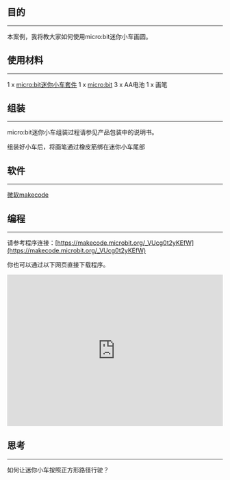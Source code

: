 
## 目的
---

本案例，我将教大家如何使用micro:bit迷你小车画圆。


## 使用材料
---

1 x [micro:bit迷你小车套件](http://www.elecfreaks.com/estore/ring-bit-car-mirco-bit-educational-smart-robot-kit-for-kids.html)
1 x [micro:bit](http://www.elecfreaks.com/estore/bbc-micro-bit-board-for-coding-programming.html)
3 x AA电池
1 x 画笔

## 组装
---

micro:bit迷你小车组装过程请参见产品包装中的说明书。

组装好小车后，将画笔通过橡皮筋绑在迷你小车尾部


## 软件
---

[微软makecode](https://makecode.microbit.org)


## 编程
---

请参考程序连接：[https://makecode.microbit.org/_VUcg0t2yKEfW](https://makecode.microbit.org/_VUcg0t2yKEfW)

你也可以通过以下网页直接下载程序。

<div style="position:relative;height:0;padding-bottom:70%;overflow:hidden;"><iframe style="position:absolute;top:0;left:0;width:100%;height:100%;" src="https://makecode.microbit.org/#pub:_VUcg0t2yKEfW" frameborder="0" sandbox="allow-popups allow-forms allow-scripts allow-same-origin"></iframe></div>  


## 思考
---

如何让迷你小车按照正方形路径行驶？

